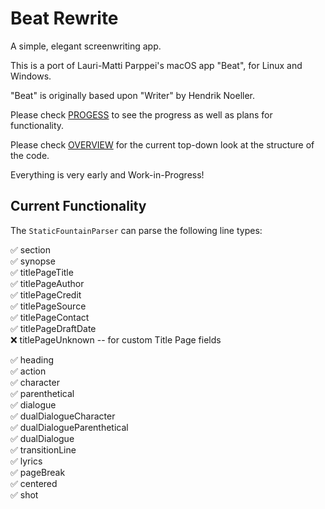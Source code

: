 # Beat Rewrite

A simple, elegant screenwriting app.

This is a port of Lauri-Matti Parppei's macOS app "Beat", for Linux and Windows.

"Beat" is originally based upon "Writer" by Hendrik Noeller.

Please check [PROGESS](PROGRESS.md) to see the progress as well as plans for functionality.

Please check [OVERVIEW](OVERVIEW.md) for the current top-down look at the structure of the code.

Everything is very early and Work-in-Progress!

## Current Functionality

The `StaticFountainParser` can parse the following line types:
                       
✅ section                      
✅ synopse                       
✅ titlePageTitle                
✅ titlePageAuthor               
✅ titlePageCredit               
✅ titlePageSource               
✅ titlePageContact              
✅ titlePageDraftDate            
❌ titlePageUnknown -- for custom Title Page fields

✅ heading                        
✅ action                         
✅ character                      
✅ parenthetical                  
✅ dialogue                       
✅ dualDialogueCharacter          
✅ dualDialogueParenthetical      
✅ dualDialogue                   
✅ transitionLine                 
✅ lyrics                         
✅ pageBreak                      
✅ centered                       
✅ shot 
  
